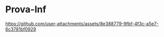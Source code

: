 # Prova-Inf



https://github.com/user-attachments/assets/8e388779-9fbf-4f3c-a5e7-6c3781bf0929





